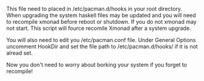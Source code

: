 This file need to placed in /etc/pacman.d/hooks in your root directory.
When upgrading the system haskell files may be updated and you will need to recompile xmonad before reboot or shutdown. If you do not xmonad may not start.
This script will fource recomile Xmonad after a system upgrade.

You will also need to edit you /etc/pacman.conf file.
Under General Options uncomment HookDir and set the file path to /etc/pacman.d/hooks/ if it is not alread set.

Now you don't need to worry about borking your system if you forget to recompile! 

